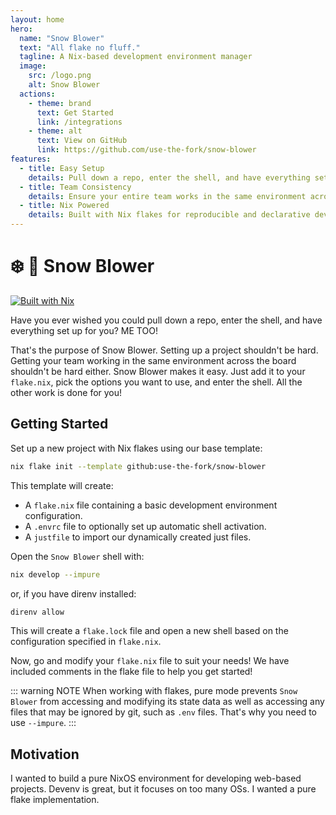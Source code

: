 ```yaml
---
layout: home
hero:
  name: "Snow Blower"
  text: "All flake no fluff."
  tagline: A Nix-based development environment manager
  image:
    src: /logo.png
    alt: Snow Blower
  actions:
    - theme: brand
      text: Get Started
      link: /integrations
    - theme: alt
      text: View on GitHub
      link: https://github.com/use-the-fork/snow-blower
features:
  - title: Easy Setup
    details: Pull down a repo, enter the shell, and have everything set up for you automatically.
  - title: Team Consistency
    details: Ensure your entire team works in the same environment across different machines.
  - title: Nix Powered
    details: Built with Nix flakes for reproducible and declarative development environments.
---
```


# ❄️ 💨 Snow Blower

[![Built with Nix](https://builtwithnix.org/badge.svg)](https://builtwithnix.org)

Have you ever wished you could pull down a repo, enter the shell, and have everything set up for you? ME TOO!

That's the purpose of Snow Blower. Setting up a project shouldn't be hard. Getting your team working in the same environment across the board shouldn't be hard either. Snow Blower makes it easy. Just add it to your `flake.nix`, pick the options you want to use, and enter the shell. All the other work is done for you!

## Getting Started

Set up a new project with Nix flakes using our base template:

```sh
nix flake init --template github:use-the-fork/snow-blower
```

This template will create:

* A `flake.nix` file containing a basic development environment configuration.
* A `.envrc` file to optionally set up automatic shell activation.
* A `justfile` to import our dynamically created just files.

Open the `Snow Blower` shell with:

```sh
nix develop --impure
```
or, if you have direnv installed:
```sh
direnv allow
```

This will create a `flake.lock` file and open a new shell based on the configuration specified in `flake.nix`.

Now, go and modify your `flake.nix` file to suit your needs! We have included comments in the flake file to help you get started!

::: warning NOTE
When working with flakes, pure mode prevents `Snow Blower` from accessing and modifying its state data as well as accessing any files that may be ignored by git, such as `.env` files. That's why you need to use `--impure`.
:::

## Motivation

I wanted to build a pure NixOS environment for developing web-based projects. Devenv is great, but it focuses on too many OSs. I wanted a pure flake implementation.
